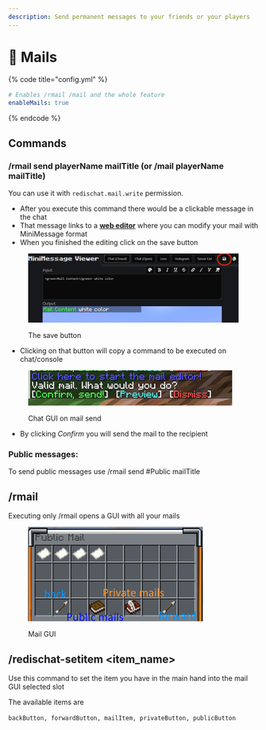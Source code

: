 ```yaml
---
description: Send permanent messages to your friends or your players
---
```


# 📧 Mails

{% code title="config.yml" %}
```yaml
# Enables /rmail /mail and the whole feature
enableMails: true
```
{% endcode %}

## Commands

### /rmail send playerName mailTitle (or /mail playerName mailTitle)

You can use it with `redischat.mail.write` permission.&#x20;

* After you execute this command there would be a clickable message in the chat
* That message links to a [**web editor**](https://webui.advntr.dev/) where you can modify your mail with MiniMessage format
* When you finished the editing click on the save button

<figure><img src="../.gitbook/assets/image (1) (1) (1) (1) (1) (1).png" alt=""><figcaption><p>The save button</p></figcaption></figure>

* Clicking on that button will copy a command to be executed on chat/console

<figure><img src="../.gitbook/assets/image (2) (1) (1) (1).png" alt=""><figcaption><p>Chat GUI on mail send</p></figcaption></figure>

* By clicking _Confirm_ you will send the mail to the recipient

### Public messages:

To send public messages use /rmail send #Public mailTitle

## /rmail

Executing only /rmail opens a GUI with all your mails

<figure><img src="../.gitbook/assets/bbMSOUt - Imgur.png" alt=""><figcaption><p>Mail GUI</p></figcaption></figure>

## /redischat-setitem \<item\_name>

Use this command to set the item you have in the main hand into the mail GUI selected slot

The available items are&#x20;

`backButton, forwardButton, mailItem, privateButton, publicButton`

